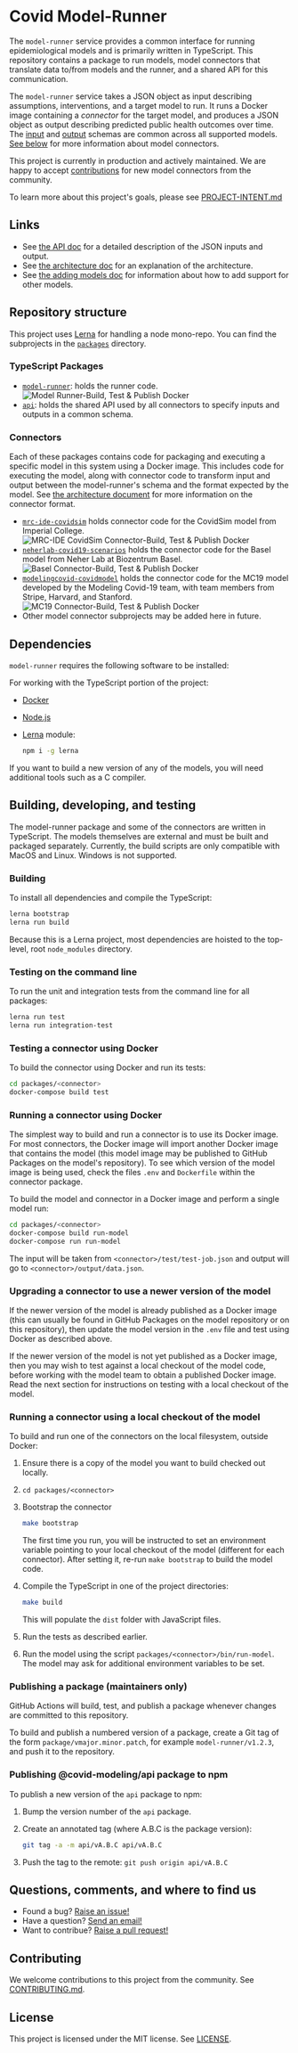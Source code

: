 # Covid Model-Runner

The `model-runner` service provides a common interface for running epidemiological models and is primarily written in TypeScript. This repository contains a package to run models, model connectors that translate data to/from models and the runner, and a shared API for this communication.

The `model-runner` service takes a JSON object as input describing assumptions, interventions, and a target model to run. It runs a Docker image containing a _connector_ for the target model, and produces a JSON object as output describing predicted public health outcomes over time. The [input](/packages/api/schema/input.json) and [output](/packages/api/schema/output.json) schemas are common across all supported models. [See below](#connectors) for more information about model connectors.

This project is currently in production and actively maintained. We are happy to accept [contributions](CONTRIBUTING.md) for new model connectors from the community.

To learn more about this project's goals, please see [PROJECT-INTENT.md](https://github.com/covid-modeling/web-ui/blob/master/PROJECT-INTENT.md)

## Links

- See [the API doc](/docs/api.md) for a detailed description of the JSON inputs and output.
- See [the architecture doc](/docs/architecture.md) for an explanation of the architecture.
- See [the adding models doc](/docs/adding-models.md) for information about how to add support for other models.

## Repository structure

This project uses [Lerna](https://lerna.js.org/) for handling a node mono-repo. You can find the subprojects in the [`packages`](/packages) directory.

### TypeScript Packages

- [`model-runner`](/packages/model-runner): holds the runner code. ![Model Runner-Build, Test & Publish Docker](https://github.com/covid-modeling/model-runner/workflows/Model%20Runner-Build,%20Test%20&%20Publish%20Docker/badge.svg)
- [`api`](/packages/api): holds the shared API used by all connectors to specify inputs and outputs in a common schema.

### Connectors

Each of these packages contains code for packaging and executing a specific model in this system using a Docker image. This includes code for executing the model, along with connector code to transform input and output between the model-runner's schema and the format expected by the model. See [the architecture document](/docs/architecture.md#connectors) for more information on the connector format.

- [`mrc-ide-covidsim`](/packages/mrc-ide-covidsim) holds connector code for the CovidSim model from Imperial College. ![MRC-IDE CovidSim Connector-Build, Test & Publish Docker](https://github.com/covid-modeling/model-runner/workflows/MRC-IDE%20CovidSim%20Connector-Build,%20Test%20&%20Publish%20Docker/badge.svg)
- [`neherlab-covid19-scenarios`](/packages/neherlab-covid19-scenarios) holds the connector code for the Basel model from Neher Lab at Biozentrum Basel. ![Basel Connector-Build, Test & Publish Docker](https://github.com/covid-modeling/model-runner/workflows/Basel%20Connector-Build,%20Test%20&%20Publish%20Docker/badge.svg)
- [`modelingcovid-covidmodel`](/packages/modelingcovid-covidmodel) holds the connector code for the MC19 model developed by the Modeling Covid-19 team, with team members from Stripe, Harvard, and Stanford. ![MC19 Connector-Build, Test & Publish Docker](https://github.com/covid-modeling/model-runner/workflows/MC19%20Connector-Build,%20Test%20&%20Publish%20Docker/badge.svg)
- Other model connector subprojects may be added here in future.

## Dependencies

`model-runner` requires the following software to be installed:

For working with the TypeScript portion of the project:

- [Docker](https://www.docker.com/)
- [Node.js](https://nodejs.org/en/)
- [Lerna](https://lerna.js.org/) module:

     ```sh
     npm i -g lerna
     ```

If you want to build a new version of any of the models, you will need additional tools such as a C compiler.

## Building, developing, and testing

The model-runner package and some of the connectors are written in TypeScript. The models themselves are external and must be built and packaged separately. Currently, the build scripts are only compatible with MacOS and Linux. Windows is not supported.

### Building

To install all dependencies and compile the TypeScript:

```sh
lerna bootstrap
lerna run build
```

Because this is a Lerna project, most dependencies are hoisted to the top-level, root `node_modules` directory.

### Testing on the command line

To run the unit and integration tests from the command line for all packages:

```sh
lerna run test
lerna run integration-test
```

### Testing a connector using Docker

To build the connector using Docker and run its tests:

```sh
cd packages/<connector>
docker-compose build test
```

### Running a connector using Docker

The simplest way to build and run a connector is to use its Docker image.
For most connectors, the Docker image will import another Docker image that contains the model (this model image may be published to GitHub Packages on the model's repository).
To see which version of the model image is being used, check the files `.env` and `Dockerfile` within the connector package.

To build the model and connector in a Docker image and perform a single model run:

```sh
cd packages/<connector>
docker-compose build run-model
docker-compose run run-model
```

The input will be taken from `<connector>/test/test-job.json` and output will go to `<connector>/output/data.json`.

### Upgrading a connector to use a newer version of the model

If the newer version of the model is already published as a Docker image (this can usually be found in GitHub Packages on the model repository or on this repository), then update the model version in the `.env` file and test using Docker as described above.

If the newer version of the model is not yet published as a Docker image, then you may wish to test against a local checkout of the model code, before working with the model team to obtain a published Docker image.
Read the next section for instructions on testing with a local checkout of the model.

### Running a connector using a local checkout of the model

To build and run one of the connectors on the local filesystem, outside Docker:

1. Ensure there is a copy of the model you want to build checked out locally.
1. `cd packages/<connector>`
1. Bootstrap the connector

      ```sh
      make bootstrap
      ```

      The first time you run, you will be instructed to set an environment variable pointing to your local checkout of the model (different for each connector). After setting it, re-run `make bootstrap` to build the model code.

1. Compile the TypeScript in one of the project directories:

      ```sh
      make build
      ```

      This will populate the `dist` folder with JavaScript files.

1. Run the tests as described earlier.
1. Run the model using the script `packages/<connector>/bin/run-model`. The model may ask for additional environment variables to be set.

### Publishing a package (maintainers only)

GitHub Actions will build, test, and publish a package whenever changes are committed to this repository.

To build and publish a numbered version of a package, create a Git tag of the form `package/vmajor.minor.patch`, for example `model-runner/v1.2.3`, and push it to the repository.

### Publishing @covid-modeling/api package to npm

To publish a new version of the `api` package to npm:

1. Bump the version number of the `api` package.
2. Create an annotated tag (where A.B.C is the package version):

      ```sh
      git tag -a -m api/vA.B.C api/vA.B.C
      ```

3. Push the tag to the remote: `git push origin api/vA.B.C`

## Questions, comments, and where to find us

- Found a bug? [Raise an issue!](https://github.com/covid-modeling/model-runner/issues)
- Have a question? [Send an email!](mailto:covid-modeling+opensource@github.com)
- Want to contribue? [Raise a pull request!](https://github.com/covid-modeling/model-runner/pulls)

## Contributing

We welcome contributions to this project from the community. See [CONTRIBUTING.md](CONTRIBUTING.md).

## License

This project is licensed under the MIT license. See [LICENSE](LICENSE).
